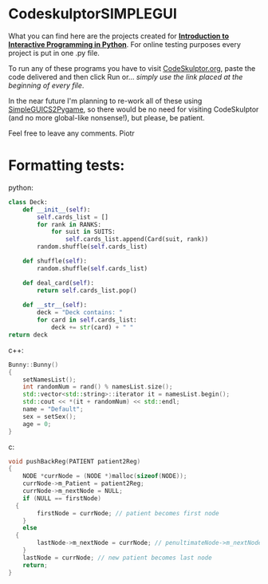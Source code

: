# CodeskulptorSIMPLEGUI

What you can find here are the projects created for **[Introduction to Interactive Programming in Python](https://www.coursera.org/learn/interactive-python-2)**.
For online testing purposes every project is put in one .py file.

To run any of these programs you have to visit [CodeSkulptor.org](http://codeskulptor.org), paste the code delivered and then click Run or... *simply use the link placed at the beginning of every file*.

In the near future I'm planning to re-work all of these using [SimpleGUICS2Pygame](https://simpleguics2pygame.readthedocs.io/en/latest), so there would be no need for visiting CodeSkulptor (and no more global-like nonsense!), but please, be patient.

Feel free to leave any comments.
Piotr


# **Formatting tests:**


python:
```python
class Deck:
    def __init__(self):
        self.cards_list = []
        for rank in RANKS:
            for suit in SUITS:
                self.cards_list.append(Card(suit, rank))
        random.shuffle(self.cards_list)

    def shuffle(self):
        random.shuffle(self.cards_list)

    def deal_card(self):
        return self.cards_list.pop()
    
    def __str__(self):
        deck = "Deck contains: "
        for card in self.cards_list:
            deck += str(card) + " "
return deck
```


c++:
```c++
Bunny::Bunny()
{
    setNamesList();
    int randomNum = rand() % namesList.size();
    std::vector<std::string>::iterator it = namesList.begin();
    std::cout << *(it + randomNum) << std::endl;
    name = "Default";
	sex = setSex();
	age = 0;
}
```


c:
```c
void pushBackReg(PATIENT patient2Reg) 
{
	NODE *currNode = (NODE *)malloc(sizeof(NODE));
	currNode->m_Patient = patient2Reg; 
	currNode->m_nextNode = NULL;
	if (NULL == firstNode) 
  {	
		firstNode = currNode; // patient becomes first node
	}
	else 
  {
		lastNode->m_nextNode = currNode; // penultimateNode->m_nextNode = currNode
	}
	lastNode = currNode; // new patient becomes last node
	return;
}
```
